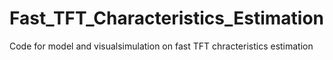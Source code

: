 # Fast_TFT_Characteristics_Estimation
Code for model and visualsimulation on fast TFT chracteristics estimation
